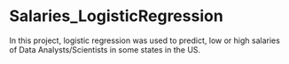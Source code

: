 # Salaries_LogisticRegression
In this project, logistic regression was used to predict, low or high salaries of Data Analysts/Scientists in some states in the US.
